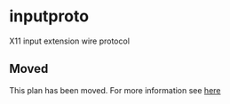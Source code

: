 # inputproto

X11 input extension wire protocol

## Moved

This plan has been moved. For more information see [here](https://github.com/habitat-sh/core-plans#additional-plans)
